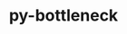 ---
title: "py-bottleneck"
layout: cache
categories: [package, develop-2023-11-26]
meta: {"versions": ["1.3.7"], "compilers": ["apple-clang@=15.0.0", "gcc@=11.1.0", "gcc@=11.3.0", "gcc@=11.4.0", "gcc@=7.5.0", "gcc@=9.4.0", "oneapi@=2023.2.0"], "oss": ["ubuntu18.04", "ubuntu20.04", "ubuntu22.04", "ventura"], "platforms": ["darwin", "linux"], "targets": ["aarch64", "neoverse_v1", "ppc64le", "x86_64_v3"], "stacks": ["data-vis-sdk", "e4s", "e4s-neoverse_v1", "e4s-oneapi", "e4s-power", "e4s-rocm-external", "ml-darwin-aarch64-mps", "ml-linux-x86_64-cpu", "ml-linux-x86_64-cuda", "ml-linux-x86_64-rocm", "radiuss", "root"], "num_specs": 19, "num_specs_by_stack": {"ml-darwin-aarch64-mps": 1, "root": 19, "radiuss": 1, "e4s-neoverse_v1": 2, "e4s-power": 3, "data-vis-sdk": 2, "e4s": 4, "e4s-rocm-external": 1, "e4s-oneapi": 3, "ml-linux-x86_64-cuda": 3, "ml-linux-x86_64-cpu": 3, "ml-linux-x86_64-rocm": 2}}
spec_details: [{"hash": "cchhbylp6k6bzjavwyzb5gkc3ruqx6ao", "compiler": "apple-clang@=15.0.0", "versions": ["1.3.7"], "os": "ventura", "platform": "darwin", "target": "aarch64", "variants": ["build_system=python_pip"], "stacks": ["ml-darwin-aarch64-mps", "root"], "size": "-", "tarball": "https://binaries.spack.io/releases/develop-2023-11-26/build_cache/darwin-ventura-aarch64/apple-clang-15.0.0/py-bottleneck-1.3.7/darwin-ventura-aarch64-apple-clang-15.0.0-py-bottleneck-1.3.7-cchhbylp6k6bzjavwyzb5gkc3ruqx6ao.spack"}, {"hash": "kxjqornfxwnm4nizsncpjwfgugrfkmkr", "compiler": "gcc@=7.5.0", "versions": ["1.3.7"], "os": "ubuntu18.04", "platform": "linux", "target": "x86_64_v3", "variants": ["build_system=python_pip"], "stacks": ["root", "radiuss"], "size": "-", "tarball": "https://binaries.spack.io/releases/develop-2023-11-26/build_cache/linux-ubuntu18.04-x86_64_v3/gcc-7.5.0/py-bottleneck-1.3.7/linux-ubuntu18.04-x86_64_v3-gcc-7.5.0-py-bottleneck-1.3.7-kxjqornfxwnm4nizsncpjwfgugrfkmkr.spack"}, {"hash": "mp6ml3fl5epqkapccfdmw64x734ntydm", "compiler": "gcc@=11.4.0", "versions": ["1.3.7"], "os": "ubuntu20.04", "platform": "linux", "target": "neoverse_v1", "variants": ["build_system=python_pip"], "stacks": ["e4s-neoverse_v1", "root"], "size": "-", "tarball": "https://binaries.spack.io/releases/develop-2023-11-26/build_cache/linux-ubuntu20.04-neoverse_v1/gcc-11.4.0/py-bottleneck-1.3.7/linux-ubuntu20.04-neoverse_v1-gcc-11.4.0-py-bottleneck-1.3.7-mp6ml3fl5epqkapccfdmw64x734ntydm.spack"}, {"hash": "chdbbr56po2w6kv5zmyvu5hdogwu6dv4", "compiler": "gcc@=11.4.0", "versions": ["1.3.7"], "os": "ubuntu20.04", "platform": "linux", "target": "neoverse_v1", "variants": ["build_system=python_pip"], "stacks": ["e4s-neoverse_v1", "root"], "size": "-", "tarball": "https://binaries.spack.io/releases/develop-2023-11-26/build_cache/linux-ubuntu20.04-neoverse_v1/gcc-11.4.0/py-bottleneck-1.3.7/linux-ubuntu20.04-neoverse_v1-gcc-11.4.0-py-bottleneck-1.3.7-chdbbr56po2w6kv5zmyvu5hdogwu6dv4.spack"}, {"hash": "bg2ojypfycxe7qrbvmiwsso5vetnuxoc", "compiler": "gcc@=9.4.0", "versions": ["1.3.7"], "os": "ubuntu20.04", "platform": "linux", "target": "ppc64le", "variants": ["build_system=python_pip"], "stacks": ["e4s-power", "root"], "size": "-", "tarball": "https://binaries.spack.io/releases/develop-2023-11-26/build_cache/linux-ubuntu20.04-ppc64le/gcc-9.4.0/py-bottleneck-1.3.7/linux-ubuntu20.04-ppc64le-gcc-9.4.0-py-bottleneck-1.3.7-bg2ojypfycxe7qrbvmiwsso5vetnuxoc.spack"}, {"hash": "ysoxrdvtjo2l2bxrnvokjeblyp467ljz", "compiler": "gcc@=9.4.0", "versions": ["1.3.7"], "os": "ubuntu20.04", "platform": "linux", "target": "ppc64le", "variants": ["build_system=python_pip"], "stacks": ["e4s-power", "root"], "size": "-", "tarball": "https://binaries.spack.io/releases/develop-2023-11-26/build_cache/linux-ubuntu20.04-ppc64le/gcc-9.4.0/py-bottleneck-1.3.7/linux-ubuntu20.04-ppc64le-gcc-9.4.0-py-bottleneck-1.3.7-ysoxrdvtjo2l2bxrnvokjeblyp467ljz.spack"}, {"hash": "icaw4sr7trq6oscreqo5tff4w44b2gtp", "compiler": "gcc@=9.4.0", "versions": ["1.3.7"], "os": "ubuntu20.04", "platform": "linux", "target": "ppc64le", "variants": ["build_system=python_pip"], "stacks": ["e4s-power", "root"], "size": "-", "tarball": "https://binaries.spack.io/releases/develop-2023-11-26/build_cache/linux-ubuntu20.04-ppc64le/gcc-9.4.0/py-bottleneck-1.3.7/linux-ubuntu20.04-ppc64le-gcc-9.4.0-py-bottleneck-1.3.7-icaw4sr7trq6oscreqo5tff4w44b2gtp.spack"}, {"hash": "zp7eydqgxr5uxxrszow5ui6fvyk4cjen", "compiler": "gcc@=11.1.0", "versions": ["1.3.7"], "os": "ubuntu20.04", "platform": "linux", "target": "x86_64_v3", "variants": ["build_system=python_pip"], "stacks": ["root", "data-vis-sdk"], "size": "-", "tarball": "https://binaries.spack.io/releases/develop-2023-11-26/build_cache/linux-ubuntu20.04-x86_64_v3/gcc-11.1.0/py-bottleneck-1.3.7/linux-ubuntu20.04-x86_64_v3-gcc-11.1.0-py-bottleneck-1.3.7-zp7eydqgxr5uxxrszow5ui6fvyk4cjen.spack"}, {"hash": "sxvdskpd2eme4xjjyss6fpbnvc2cczi6", "compiler": "gcc@=11.1.0", "versions": ["1.3.7"], "os": "ubuntu20.04", "platform": "linux", "target": "x86_64_v3", "variants": ["build_system=python_pip"], "stacks": ["root", "data-vis-sdk"], "size": "-", "tarball": "https://binaries.spack.io/releases/develop-2023-11-26/build_cache/linux-ubuntu20.04-x86_64_v3/gcc-11.1.0/py-bottleneck-1.3.7/linux-ubuntu20.04-x86_64_v3-gcc-11.1.0-py-bottleneck-1.3.7-sxvdskpd2eme4xjjyss6fpbnvc2cczi6.spack"}, {"hash": "3yaj2txtalcgyohd2t7wts4aihra7myr", "compiler": "gcc@=11.4.0", "versions": ["1.3.7"], "os": "ubuntu20.04", "platform": "linux", "target": "x86_64_v3", "variants": ["build_system=python_pip"], "stacks": ["e4s", "root", "e4s-rocm-external"], "size": "-", "tarball": "https://binaries.spack.io/releases/develop-2023-11-26/build_cache/linux-ubuntu20.04-x86_64_v3/gcc-11.4.0/py-bottleneck-1.3.7/linux-ubuntu20.04-x86_64_v3-gcc-11.4.0-py-bottleneck-1.3.7-3yaj2txtalcgyohd2t7wts4aihra7myr.spack"}, {"hash": "at2lums57co6zh3s3dp7y6glleih45b5", "compiler": "gcc@=11.4.0", "versions": ["1.3.7"], "os": "ubuntu20.04", "platform": "linux", "target": "x86_64_v3", "variants": ["build_system=python_pip"], "stacks": ["e4s", "root"], "size": "-", "tarball": "https://binaries.spack.io/releases/develop-2023-11-26/build_cache/linux-ubuntu20.04-x86_64_v3/gcc-11.4.0/py-bottleneck-1.3.7/linux-ubuntu20.04-x86_64_v3-gcc-11.4.0-py-bottleneck-1.3.7-at2lums57co6zh3s3dp7y6glleih45b5.spack"}, {"hash": "5leqejkgp3jejhdw5dafz7kbnavzv6ij", "compiler": "gcc@=11.4.0", "versions": ["1.3.7"], "os": "ubuntu20.04", "platform": "linux", "target": "x86_64_v3", "variants": ["build_system=python_pip"], "stacks": ["e4s", "root"], "size": "-", "tarball": "https://binaries.spack.io/releases/develop-2023-11-26/build_cache/linux-ubuntu20.04-x86_64_v3/gcc-11.4.0/py-bottleneck-1.3.7/linux-ubuntu20.04-x86_64_v3-gcc-11.4.0-py-bottleneck-1.3.7-5leqejkgp3jejhdw5dafz7kbnavzv6ij.spack"}, {"hash": "4ohjzi3faygwmfos2dynhaaol6mg36ef", "compiler": "gcc@=11.4.0", "versions": ["1.3.7"], "os": "ubuntu20.04", "platform": "linux", "target": "x86_64_v3", "variants": ["build_system=python_pip"], "stacks": ["e4s", "root"], "size": "-", "tarball": "https://binaries.spack.io/releases/develop-2023-11-26/build_cache/linux-ubuntu20.04-x86_64_v3/gcc-11.4.0/py-bottleneck-1.3.7/linux-ubuntu20.04-x86_64_v3-gcc-11.4.0-py-bottleneck-1.3.7-4ohjzi3faygwmfos2dynhaaol6mg36ef.spack"}, {"hash": "7dnulrxmd3qwncyagmjffubp32u7gzov", "compiler": "oneapi@=2023.2.0", "versions": ["1.3.7"], "os": "ubuntu20.04", "platform": "linux", "target": "x86_64_v3", "variants": ["build_system=python_pip"], "stacks": ["e4s-oneapi", "root"], "size": "-", "tarball": "https://binaries.spack.io/releases/develop-2023-11-26/build_cache/linux-ubuntu20.04-x86_64_v3/oneapi-2023.2.0/py-bottleneck-1.3.7/linux-ubuntu20.04-x86_64_v3-oneapi-2023.2.0-py-bottleneck-1.3.7-7dnulrxmd3qwncyagmjffubp32u7gzov.spack"}, {"hash": "purpcspeckoveayll4hcfu62gnqm7dbq", "compiler": "oneapi@=2023.2.0", "versions": ["1.3.7"], "os": "ubuntu20.04", "platform": "linux", "target": "x86_64_v3", "variants": ["build_system=python_pip"], "stacks": ["e4s-oneapi", "root"], "size": "-", "tarball": "https://binaries.spack.io/releases/develop-2023-11-26/build_cache/linux-ubuntu20.04-x86_64_v3/oneapi-2023.2.0/py-bottleneck-1.3.7/linux-ubuntu20.04-x86_64_v3-oneapi-2023.2.0-py-bottleneck-1.3.7-purpcspeckoveayll4hcfu62gnqm7dbq.spack"}, {"hash": "iwm7a2r6a6t3hiv5lty7uskn3zkb5zj2", "compiler": "oneapi@=2023.2.0", "versions": ["1.3.7"], "os": "ubuntu20.04", "platform": "linux", "target": "x86_64_v3", "variants": ["build_system=python_pip"], "stacks": ["e4s-oneapi", "root"], "size": "-", "tarball": "https://binaries.spack.io/releases/develop-2023-11-26/build_cache/linux-ubuntu20.04-x86_64_v3/oneapi-2023.2.0/py-bottleneck-1.3.7/linux-ubuntu20.04-x86_64_v3-oneapi-2023.2.0-py-bottleneck-1.3.7-iwm7a2r6a6t3hiv5lty7uskn3zkb5zj2.spack"}, {"hash": "s6lipdstijtkbgn345i4yomw7bsp3c2i", "compiler": "gcc@=11.3.0", "versions": ["1.3.7"], "os": "ubuntu22.04", "platform": "linux", "target": "x86_64_v3", "variants": ["build_system=python_pip"], "stacks": ["ml-linux-x86_64-cuda", "ml-linux-x86_64-cpu", "root"], "size": "-", "tarball": "https://binaries.spack.io/releases/develop-2023-11-26/build_cache/linux-ubuntu22.04-x86_64_v3/gcc-11.3.0/py-bottleneck-1.3.7/linux-ubuntu22.04-x86_64_v3-gcc-11.3.0-py-bottleneck-1.3.7-s6lipdstijtkbgn345i4yomw7bsp3c2i.spack"}, {"hash": "fzvyuhp4vipi6nmzpezbytil4llzyn56", "compiler": "gcc@=11.3.0", "versions": ["1.3.7"], "os": "ubuntu22.04", "platform": "linux", "target": "x86_64_v3", "variants": ["build_system=python_pip"], "stacks": ["ml-linux-x86_64-cuda", "ml-linux-x86_64-cpu", "ml-linux-x86_64-rocm", "root"], "size": "-", "tarball": "https://binaries.spack.io/releases/develop-2023-11-26/build_cache/linux-ubuntu22.04-x86_64_v3/gcc-11.3.0/py-bottleneck-1.3.7/linux-ubuntu22.04-x86_64_v3-gcc-11.3.0-py-bottleneck-1.3.7-fzvyuhp4vipi6nmzpezbytil4llzyn56.spack"}, {"hash": "2y22fpnquvqpll5jubl2jkrjqoyhpgtd", "compiler": "gcc@=11.3.0", "versions": ["1.3.7"], "os": "ubuntu22.04", "platform": "linux", "target": "x86_64_v3", "variants": ["build_system=python_pip"], "stacks": ["ml-linux-x86_64-cuda", "ml-linux-x86_64-cpu", "ml-linux-x86_64-rocm", "root"], "size": "-", "tarball": "https://binaries.spack.io/releases/develop-2023-11-26/build_cache/linux-ubuntu22.04-x86_64_v3/gcc-11.3.0/py-bottleneck-1.3.7/linux-ubuntu22.04-x86_64_v3-gcc-11.3.0-py-bottleneck-1.3.7-2y22fpnquvqpll5jubl2jkrjqoyhpgtd.spack"}]
---